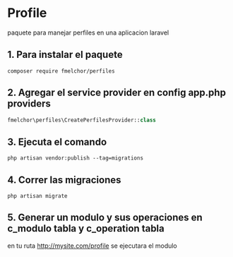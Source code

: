 # Profile
paquete para manejar perfiles en una aplicacion laravel

## 1. Para instalar el paquete
```
composer require fmelchor/perfiles
```
## 2. Agregar el service provider en config app.php providers
```PHP
fmelchor\perfiles\CreatePerfilesProvider::class
```
## 3. Ejecuta el comando
```
php artisan vendor:publish --tag=migrations
```
## 4. Correr las migraciones 
```
php artisan migrate
```
## 5. Generar un modulo y sus operaciones en c_modulo tabla y c_operation tabla
 en tu ruta http://mysite.com/profile se ejecutara el modulo


